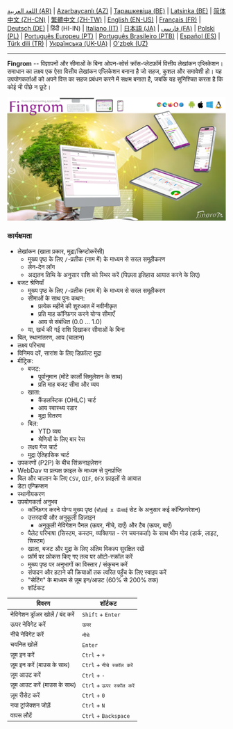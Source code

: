 [اللغة العربية (AR)](./about_ar.md) |
[Azərbaycanlı (AZ)](./about_az.md) |
[Тарашкевіца (BE)](./about_be.md) |
[Latsinka (BE)](./about_be_EU.md) |
[简体中文 (ZH-CN)](./about_zh.md) |
[繁體中文 (ZH-TW)](./about_zh_TW.md) |
[English (EN-US)](./about_en.md) |
[Français (FR)](./about_fr.md) |
[Deutsch (DE)](./about_de.md) |
हिंदी (HI-IN) |
[Italiano (IT)](./about_it.md) |
[日本語 (JA)](./about_ja.md) |
[فارسی (FA)](./about_fa.md) |
[Polski (PL)](./about_pl.md) |
[Português Europeu (PT)](./about_pt.md) |
[Português Brasileiro (PTB)](./about_pt_BR.md) |
[Español (ES)](./about_es.md) |
[Türk dili (TR)](./about_tr.md) |
[Українська (UK-UA)](./about_uk.md) |
[O'zbek (UZ)](./about_uz.md)

---

**Fingrom** -- विज्ञापनों और सीमाओं के बिना ओपन-सोर्स क्रॉस-प्लेटफ़ॉर्म वित्तीय लेखांकन एप्लिकेशन।
समाधान का लक्ष्य एक ऐसा वित्तीय लेखांकन एप्लिकेशन बनाना है जो सहज, कुशल और समावेशी हो।
यह उपयोगकर्ताओं को अपने वित्त का सहज प्रबंधन करने में सक्षम बनाता है, जबकि यह सुनिश्चित करता है कि कोई भी पीछे न छूटे।

[![वह वीडियो देखें](../images/presentation_en.png)](https://youtu.be/sNTbpILLsOw)

### कार्यक्षमता
- लेखांकन (खाता प्रकार, मुद्रा/क्रिप्टोकरेंसी)
  - मुख्य पृष्ठ के लिए `/`-प्रतीक (नाम में) के माध्यम से सरल समूहीकरण
  - लेन-देन लॉग
  - अद्यतन तिथि के अनुसार राशि को स्थिर करें (पिछला इतिहास आयात करने के लिए)
- बजट श्रेणियाँ
  - मुख्य पृष्ठ के लिए `/`-प्रतीक (नाम में) के माध्यम से सरल समूहीकरण
  - सीमाओं के साथ पुनः कथन:
    - प्रत्येक महीने की शुरुआत में नवीनीकृत
    - प्रति माह कॉन्फ़िगर करने योग्य सीमाएँ
    - आय से संबंधित (0.0 ... 1.0)
  - या, खर्च की गई राशि दिखाकर सीमाओं के बिना
- बिल, स्थानांतरण, आय (चालान)
- लक्ष्य परिभाषा
- विनिमय दरें, सारांश के लिए डिफ़ॉल्ट मुद्रा
- मीट्रिक:
  - बजट:
    - पूर्वानुमान (मोंटे कार्लो सिमुलेशन के साथ)
    - प्रति माह बजट सीमा और व्यय
  - खाता:
    - कैंडलस्टिक (OHLC) चार्ट
    - आय स्वास्थ्य रडार
    - मुद्रा वितरण
  - बिल:
    - YTD व्यय
    - श्रेणियों के लिए बार रेस
  - लक्ष्य गेज चार्ट
  - मुद्रा ऐतिहासिक चार्ट
- उपकरणों (P2P) के बीच सिंक्रनाइज़ेशन
- WebDav या प्रत्यक्ष फ़ाइल के माध्यम से पुनर्प्राप्ति
- बिल और चालान के लिए `CSV`, `QIF`, `OFX` फ़ाइलों से आयात
- डेटा एन्क्रिप्शन
- स्थानीयकरण
- उपयोगकर्ता अनुभव
  - कॉन्फ़िगर करने योग्य मुख्य पृष्ठ (`चौड़ाई x ऊँचाई` सेट के अनुसार कई कॉन्फ़िगरेशन)
  - उत्तरदायी और अनुकूली डिज़ाइन
    - अनुकूली नेविगेशन पैनल (ऊपर, नीचे, दाएँ) और टैब (ऊपर, बाएँ)
  - पैलेट परिभाषा (सिस्टम, कस्टम, व्यक्तिगत - रंग चयनकर्ता) के साथ थीम मोड (डार्क, लाइट, सिस्टम)
  - खाता, बजट और मुद्रा के लिए अंतिम विकल्प सुरक्षित रखें
  - फ़ॉर्म पर फ़ोकस किए गए तत्व पर ऑटो-स्क्रॉल करें
  - मुख्य पृष्ठ पर अनुभागों का विस्तार / संकुचन करें
  - संपादन और हटाने की क्रियाओं तक त्वरित पहुँच के लिए स्वाइप करें
  - "सेटिंग" के माध्यम से ज़ूम इन/आउट (60% से 200% तक)
  - शॉर्टकट

| विवरण                             | शॉर्टकट                          |
| --------------------------------- | ------------------------------ |
| नेविगेशन ड्रॉअर खोलें / बंद करें         | `Shift` + `Enter`               |
| ऊपर नेविगेट करें                     | `ऊपर`                          |
| नीचे नेविगेट करें                      | `नीचे`                           |
| चयनित खोलें                         | `Enter`                        |
| ज़ूम इन करें                         | `Ctrl` + `+`                   |
| ज़ूम इन करें (माउस के साथ)           | `Ctrl` + `नीचे स्क्रॉल करें`         |
| ज़ूम आउट करें                       | `Ctrl` + `-`                   |
| ज़ूम आउट करें (माउस के साथ)         | `Ctrl` + `ऊपर स्क्रॉल करें`        |
| ज़ूम रीसेट करें                       | `Ctrl` + `0`                    |
| नया ट्रांजेक्शन जोड़ें                    | `Ctrl` + `N`                   |
| वापस लौटें                          | `Ctrl` + `Backspace`            |
<!--
| चयनित आइटम संपादित करें             | `Ctrl` + `E`                   |
| चयनित आइटम हटाएं                  | `Ctrl` + `D`                   |
-->

